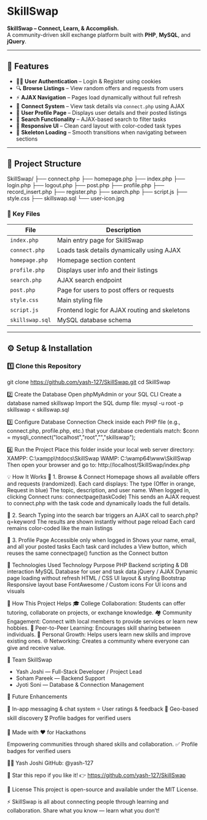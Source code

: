 # SkillSwap

**SkillSwap – Connect, Learn, & Accomplish.**  
A community-driven skill exchange platform built with **PHP**, **MySQL**, and **jQuery**.

---

## 🚀 Features

- 🧑‍💻 **User Authentication** – Login & Register using cookies  
- 🔍 **Browse Listings** – View random offers and requests from users  
- ⚡ **AJAX Navigation** – Pages load dynamically without full refresh  
- 💬 **Connect System** – View task details via `connect.php` using AJAX  
- 🧠 **User Profile Page** – Displays user details and their posted listings  
- 🔎 **Search Functionality** – AJAX-based search to filter tasks  
- 🎨 **Responsive UI** – Clean card layout with color-coded task types  
- 🧱 **Skeleton Loading** – Smooth transitions when navigating between sections  

---

## 📁 Project Structure

SkillSwap/
├── connect.php
├── homepage.php
├── index.php
├── login.php
├── logout.php
├── post.php
├── profile.php
├── record_insert.php
├── register.php
├── search.php
├── script.js
├── style.css
├── skillswap.sql
└── user-icon.jpg


### 🧩 Key Files

| File | Description |
|------|--------------|
| `index.php` | Main entry page for SkillSwap |
| `connect.php` | Loads task details dynamically using AJAX |
| `homepage.php` | Homepage section content |
| `profile.php` | Displays user info and their listings |
| `search.php` | AJAX search endpoint |
| `post.php` | Page for users to post offers or requests |
| `style.css` | Main styling file |
| `script.js` | Frontend logic for AJAX routing and skeletons |
| `skillswap.sql` | MySQL database schema |

---

## ⚙️ Setup & Installation

### 1️⃣ Clone this Repository
git clone https://github.com/yash-127/SkillSwap.git
cd SkillSwap

2️⃣ Create the Database
Open phpMyAdmin or your SQL CLI
Create a database named skillswap
Import the SQL dump file:
mysql -u root -p skillswap < skillswap.sql

3️⃣ Configure Database Connection
Check inside each PHP file (e.g., connect.php, profile.php, etc.) that your database credentials match:
$conn = mysqli_connect("localhost","root","","skillswap");

4️⃣ Run the Project
Place this folder inside your local web server directory:
XAMPP: C:\xampp\htdocs\SkillSwap
WAMP:  C:\wamp64\www\SkillSwap
Then open your browser and go to:
http://localhost/SkillSwap/index.php



💡 How It Works
🔸 1. Browse & Connect
Homepage shows all available offers and requests (randomized).
Each card displays:
The type (Offer in orange, Request in blue)
The topic, description, and user name.
When logged in, clicking Connect runs:
connectpage(taskCode)
This sends an AJAX request to connect.php with the task code and dynamically loads the full details.

🔸 2. Search
Typing into the search bar triggers an AJAX call to search.php?q=keyword
The results are shown instantly without page reload
Each card remains color-coded like the main listings

🔸 3. Profile Page
Accessible only when logged in
Shows your name, email, and all your posted tasks
Each task card includes a View button, which reuses the same connectpage() function as the Connect button



🧠 Technologies Used
Technology	Purpose
PHP	Backend scripting & DB interaction
MySQL	Database for user and task data
jQuery / AJAX	Dynamic page loading without refresh
HTML / CSS	UI layout & styling
Bootstrap Responsive layout base
FontAwesome / Custom icons	For UI icons and visuals


🔗 How This Project Helps
  🎓 College Collaboration: Students can offer tutoring, collaborate on projects, or exchange knowledge.
  🏘️ Community Engagement: Connect with local members to provide services or learn new hobbies.
  🤝 Peer-to-Peer Learning: Encourages skill sharing between individuals.
  🌱 Personal Growth: Helps users learn new skills and improve existing ones.
  🌐 Networking: Creates a community where everyone can give and receive value.



👥 Team SkillSwap
- Yash Joshi — Full-Stack Developer / Project Lead  
- Soham Pareek — Backend Support
- Jyoti Soni — Database & Connection Management



🏁 Future Enhancements

  💬 In-app messaging & chat system
  ⭐ User ratings & feedback
  📍 Geo-based skill discovery
  🎖️ Profile badges for verified users



💬 Made with ❤️ for Hackathons

Empowering communities through shared skills and collaboration.
✅ Profile badges for verified users


👨‍💻 Yash Joshi
GitHub: @yash-127

🌟 Star this repo if you like it!
👉 https://github.com/yash-127/SkillSwap

📜 License
This project is open-source and available under the MIT License.

⚡ SkillSwap is all about connecting people through learning and collaboration. Share what you know — learn what you don’t!
